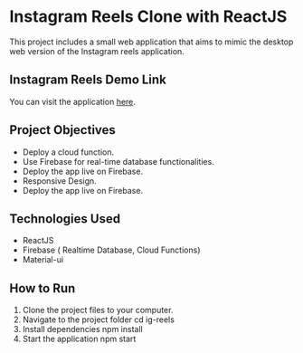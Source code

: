 # Instagram Reels Clone with ReactJS

This project includes a small web application that aims to mimic the desktop web version of the Instagram reels application. 

## Instagram Reels Demo Link
You can visit the application [here](https://ig-reels-c530c.web.app/). 

## Project Objectives

- Deploy a cloud function.
- Use Firebase for real-time database functionalities.
- Deploy the app live on Firebase.
- Responsive Design.
- Deploy the app live on Firebase.

## Technologies Used
- ReactJS
- Firebase ( Realtime Database, Cloud Functions)
- Material-ui


## How to Run
1. Clone the project files to your computer.
2. Navigate to the project folder cd ig-reels
3. Install dependencies npm install
4. Start the application npm start

